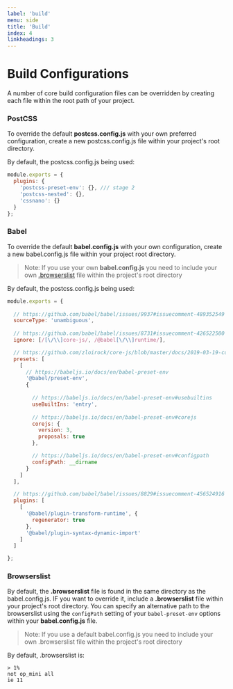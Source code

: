 ```yaml
---
label: 'build'
menu: side
title: 'Build'
index: 4
linkheadings: 3
---
```


# Build Configurations

A number of core build configuration files can be overridden by creating each file within the root path of your project.


### PostCSS

To override the default **postcss.config.js** with your own preferred configuration, create a new postcss.config.js file within your project's root directory.

By default, the postcss.config.js being used:

```js
module.exports = {
  plugins: {
    'postcss-preset-env': {}, /// stage 2
    'postcss-nested': {},
    'cssnano': {}
  }
};

```

### Babel

To override the default **babel.config.js** with your own configuration, create a new babel.config.js file within your project root directory.

> Note: If you use your own **babel.config.js** you need to include your own [.browserslist](#browserslist) file within the project's root directory

By default, the postcss.config.js being used:

```js
module.exports = {
  
  // https://github.com/babel/babel/issues/9937#issuecomment-489352549
  sourceType: 'unambiguous',
  
  // https://github.com/babel/babel/issues/8731#issuecomment-426522500
  ignore: [/[\/\\]core-js/, /@babel[\/\\]runtime/],

  // https://github.com/zloirock/core-js/blob/master/docs/2019-03-19-core-js-3-babel-and-a-look-into-the-future.md#babelpreset-env
  presets: [
    [
      // https://babeljs.io/docs/en/babel-preset-env
      '@babel/preset-env',
      {
        
        // https://babeljs.io/docs/en/babel-preset-env#usebuiltins
        useBuiltIns: 'entry',
        
        // https://babeljs.io/docs/en/babel-preset-env#corejs
        corejs: { 
          version: 3,
          proposals: true
        },

        // https://babeljs.io/docs/en/babel-preset-env#configpath
        configPath: __dirname
      }
    ]
  ],

  // https://github.com/babel/babel/issues/8829#issuecomment-456524916
  plugins: [
    [
      '@babel/plugin-transform-runtime', {
        regenerator: true
      },
      '@babel/plugin-syntax-dynamic-import'
    ]
  ]

};
```

### Browserslist

By default, the **.browserslist** file is found in the same directory as the babel.config.js.  IF you want to override it, include a **.browserslist** file within your project's root directory. You can specify an alternative path to the browserslist using the `configPath` setting of your `babel-preset-env` options within your **babel.config.js** file. 

> Note: If you use a default babel.config.js you need to include your own .browserslist file within the project's root directory

By default, .browserslist is:

```
> 1%
not op_mini all
ie 11
```